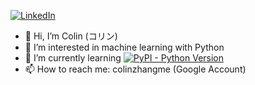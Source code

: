 [![LinkedIn][linkedin-shield]][linkedin-url]
- 👋 Hi, I’m Colin (コリン)
- 👀 I’m interested in machine learning with Python
- 🌱 I’m currently learning [![PyPI - Python Version](https://img.shields.io/pypi/pyversions/numpy)](https://www.python.org/downloads/)
- 📫 How to reach me: colinzhangme (Google Account)

<!---
KORINZ/KORINZ is a ✨ special ✨ repository because its `README.md` (this file) appears on your GitHub profile.
You can click the Preview link to take a look at your changes.
--->

<!-- MARKDOWN LINKS & IMAGES -->
<!-- https://www.markdownguide.org/basic-syntax/#reference-style-links -->
[linkedin-shield]: https://img.shields.io/badge/-LinkedIn-black.svg?style=for-the-badge&logo=linkedin&colorB=555
[linkedin-url]: https://www.linkedin.com/in/colin-z/
